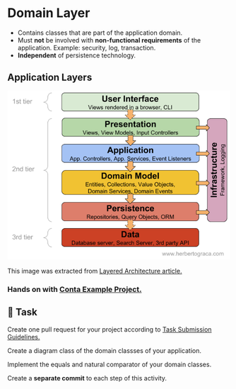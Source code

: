 Domain Layer
====

- Contains classes that are part of the application domain.
- Must **not** be involved with **non-functional requirements** of the application. Example: security, log, transaction.
- **Independent** of persistence technology.

## Application Layers ##

![Layered Architecture](layered-architecture.png)

This image was extracted from [Layered Architecture article.](https://herbertograca.com/2017/08/03/layered-architecture/")

### Hands on with [Conta Example Project.](https://github.com/persapiens/conta/tree/main/src/main/java/br/edu/ifrn/conta/dominio)

## :construction_worker: Task

Create one pull request for your project according to [Task Submission Guidelines.](../assessment.md#task-submission)

Create a diagram class of the domain classses of your application.

Implement the equals and natural comparator of your domain classes.

Create a **separate commit** to each step of this activity.


